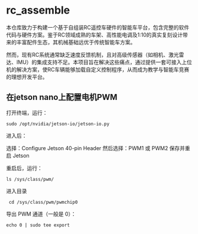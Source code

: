 # rc_assemble

本仓库致力于构建一个基于自组装RC遥控车硬件的智能车平台，包含完整的软件代码与硬件方案。鉴于RC领域成熟的车架、高性能电调及1:10的真实复刻设计带来的丰富配件生态，其机械基础远优于传统智能车方案。

然而，现有RC系统通常缺乏速度反馈机制，且对高级传感器（如相机、激光雷达、IMU）的集成支持不足。本项目旨在解决这些痛点，通过提供一套可接入上位机的解决方案，使RC车辆能够加载自定义控制程序，从而成为教学与智能车竞赛的理想开发平台。



## 在jetson nano上配置电机PWM
打开终端，运行：


`` sudo /opt/nvidia/jetson-io/jetson-io.py ``

进入后：

选择：Configure Jetson 40-pin Header
然后选择：PWM1 或 PWM2
保存并重启 Jetson

重启后，运行：

`` ls /sys/class/pwm/ ``

进入目录

`` cd /sys/class/pwm/pwmchip0``

导出 PWM 通道（一般是 0）：

`` echo 0 | sudo tee export ``

